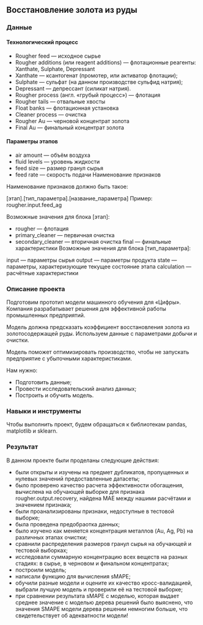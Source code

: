 ## Восстановление золота из руды

### Данные

#### Технологический процесс

- Rougher feed — исходное сырье
- Rougher additions (или reagent additions) — флотационные реагенты: Xanthate, Sulphate, Depressant
- Xanthate — ксантогенат (промотер, или активатор флотации);
- Sulphate — сульфат (на данном производстве сульфид натрия);
- Depressant — депрессант (силикат натрия).
- Rougher process (англ. «грубый процесс») — флотация
- Rougher tails — отвальные хвосты
- Float banks — флотационная установка
- Cleaner process — очистка
- Rougher Au — черновой концентрат золота
- Final Au — финальный концентрат золота

#### Параметры этапов

- air amount — объём воздуха
- fluid levels — уровень жидкости
- feed size — размер гранул сырья
- feed rate — скорость подачи
Наименование признаков

Наименование признаков должно быть такое:

[этап].[тип_параметра].[название_параметра] Пример: rougher.input.feed_ag

Возможные значения для блока [этап]:

- rougher — флотация
- primary_cleaner — первичная очистка
- secondary_cleaner — вторичная очистка
final — финальные характеристики
Возможные значения для блока [тип_параметра]:

input — параметры сырья
output — параметры продукта state — параметры, характеризующие текущее состояние этапа calculation — расчётные характеристики

### Описание проекта

Подготовим прототип модели машинного обучения для «Цифры». Компания разрабатывает решения для эффективной работы промышленных предприятий.

Модель должна предсказать коэффициент восстановления золота из золотосодержащей руды. Используем данные с параметрами добычи и очистки.

Модель поможет оптимизировать производство, чтобы не запускать предприятие с убыточными характеристиками.

Нам нужно:

- Подготовить данные;
- Провести исследовательский анализ данных;
- Построить и обучить модель.

### Навыки и инструменты

Чтобы выполнить проект, будем обращаться к библиотекам pandas, matplotlib и sklearn.

### Результат

В данном проекте были проделаны следующие действия:

- были открыты и изучены на предмет дубликатов, пропущенных и нулевых значений предоставленные датасеты;
- было проверено качество расчета эффективности обогащения, вычислена на обучающей выборке для признака rougher.output.recovery, найдена MAE между нашими расчётами и значением признака;
- были проанализированы признаки, недоступные в тестовой выборке;
- была проведена предобраотка данных;
- было изучено как меняется концентрация металлов (Au, Ag, Pb) на различных этапах очистки;
- сравнили распределения размеров гранул сырья на обучающей и тестовой выборках;
- исследовали суммарную концентрацию всех веществ на разных стадиях: в сырье, в черновом и финальном концентратах;
- построили модель;
- написали функцию для вычисления sMAPE;
- обучили разные модели и оцените их качество кросс-валидацией, выбрали лучшую модель и проверили её на тестовой выборке;
- при сравнении результата sMAPE с моделью, которая выдает среднее значение с моделью дерева решений было выяснено, что значения SMAPE модели дерева решении немногим больше, что свидетельствует об адекватности модели!
